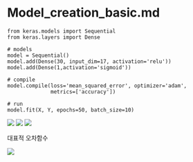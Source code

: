 # Model_creation_basic.md

```
from keras.models import Sequential
from keras.layers import Dense

# models
model = Sequential()
model.add(Dense(30, input_dim=17, activation='relu'))
model.add(Dense(1,activation='sigmoid'))

# compile
model.compile(loss='mean_squared_error', optimizer='adam',
              metrics=['accuracy'])

# run
model.fit(X, Y, epochs=50, batch_size=10)
```

<img src="https://user-images.githubusercontent.com/54765256/90968930-50cb2100-e52d-11ea-8358-0dd00b323e31.png">

<img src="https://user-images.githubusercontent.com/54765256/90969001-29288880-e52e-11ea-94a8-b857a70e25ff.png">

<img src="https://user-images.githubusercontent.com/54765256/90969007-43626680-e52e-11ea-9202-eca7f974511d.png">

대표적 오차함수

<img src="https://user-images.githubusercontent.com/54765256/90970832-9a733600-e544-11ea-8f6f-164da1f9e35c.png">

